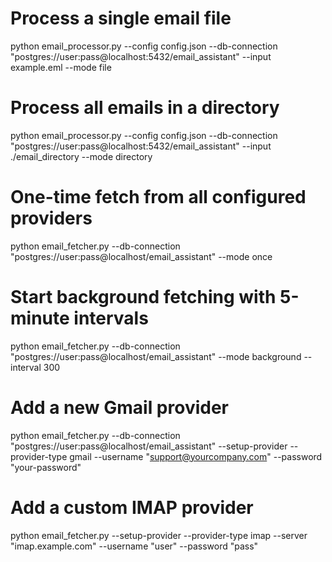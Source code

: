 
# Process a single email file
python email_processor.py --config config.json --db-connection "postgres://user:pass@localhost:5432/email_assistant" --input example.eml --mode file

# Process all emails in a directory
python email_processor.py --config config.json --db-connection "postgres://user:pass@localhost:5432/email_assistant" --input ./email_directory --mode directory

# One-time fetch from all configured providers
python email_fetcher.py --db-connection "postgres://user:pass@localhost/email_assistant" --mode once

# Start background fetching with 5-minute intervals
python email_fetcher.py --db-connection "postgres://user:pass@localhost/email_assistant" --mode background --interval 300

# Add a new Gmail provider
python email_fetcher.py --db-connection "postgres://user:pass@localhost/email_assistant" --setup-provider --provider-type gmail --username "support@yourcompany.com" --password "your-password"

# Add a custom IMAP provider
python email_fetcher.py --setup-provider --provider-type imap --server "imap.example.com" --username "user" --password "pass"
